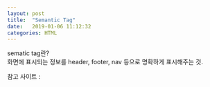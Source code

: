 ```yaml
---
layout: post
title:  "Semantic Tag"
date:   2019-01-06 11:12:32
categories: HTML
---
```

<p>sematic tag란?<br>
화면에 표시되는 정보를  header, footer, nav 등으로 명확하게 표시해주는 것. </p>

<p>참고 사이트 : <a href="https://opentutorials.org/course/1058"></p>
